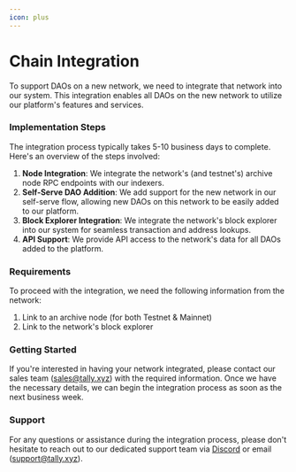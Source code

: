 ```yaml
---
icon: plus
---
```


# Chain Integration

To support DAOs on a new network, we need to integrate that network into our system. This integration enables all DAOs on the new network to utilize our platform's features and services.

### Implementation Steps

The integration process typically takes 5-10 business days to complete. Here's an overview of the steps involved:

1. **Node Integration**: We integrate the network's (and testnet's) archive node RPC endpoints with our indexers.
2. **Self-Serve DAO Addition**: We add support for the new network in our self-serve flow, allowing new DAOs on this network to be easily added to our platform.
3. **Block Explorer Integration**: We integrate the network's block explorer into our system for seamless transaction and address lookups.
4. **API Support**: We provide API access to the network's data for all DAOs added to the platform.

### Requirements

To proceed with the integration, we need the following information from the network:

1. Link to an archive node (for both Testnet & Mainnet)
2. Link to the network's block explorer

### Getting Started

If you're interested in having your network integrated, please contact our sales team (sales@tally.xyz) with the required information. Once we have the necessary details, we can begin the integration process as soon as the next business week.

### Support

For any questions or assistance during the integration process, please don't hesitate to reach out to our dedicated support team via [Discord](https://discord.gg/tallyxyz) or email (support@tally.xyz).
